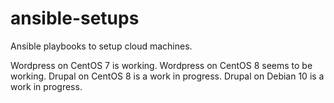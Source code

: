# ansible-setups
Ansible playbooks to setup cloud machines.

Wordpress on CentOS 7 is working.
Wordpress on CentOS 8 seems to be working.
Drupal on CentOS 8 is a work in progress.
Drupal on Debian 10 is a work in progress.
